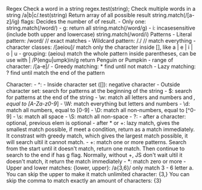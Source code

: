 Regex
Check a word in a string
	regex.test(string);
Check multiple words in a string
	/a|b|c/.test(string)
Return array of all possible result
	string.match(/[a-z]/ig)
flags: Decides the number of of result.
	- Only one:
		string.match(/word/)
	- g: return all
		string.match(/word/g)
	- i: incasesensitive (include both upper and lowercase)
		string.match(/word/i)
Patterns
	- Literal pattern: /word/ // exact matches
	- Wildcard pattern: /./ // match everything
	- character classes: /[aeiou]/ match only the character inside [], like a | e | i | o | u
	- grouping: (aeiou) match the whole pattern inside parentheses, can be use with | 
		/P(engu|umpk)in/g return Penguin or Pumpkin 
	- range of character: /[a-e]/
	- Greedy matching: * find until not match
	- Lazy matching: ? find until match the end of the pattern

Character:
	- ^:
		- Inside character set ([]): negative character
		- Outside character set: search for patterns at the beginning of the string
	- $: search for patterns at the end of the string
	- \w: match all letters and numbers and _, equal to [A-Za-z0-9_]
	- \W: match everything but letters and numbers
	- \d: match all numbers, equal to [0-9]
	- \D: match all non-numbers, equal to [^0-9]
	- \s: match all space
	- \S: match all non-space
	- ?: 
		- after a character: optional, previous elem is optional
		- after * or +: lazy match, gives the smallest match possible, if meet a condition, return as a match immediately. It constrast with greedy match, 
		which gives the largest match possible, it will search ultil it cannot match.
	- +: match one or more patterns. Search from the start until it doesn't match, return one match. Then continue to search to the end if has g flag.
		Normally, without +, JS don't wait ultil it doesn't match, it return the match immediately
	- *: match zero or more 
	- Upper and lower matches: {lower, upper}: /a{3,6}/ only match 3 - 6 letter a. 
		You can skip the upper to make it match unlimited character: {3,}
		You can skip the comma to match exactly an amount of characters: {3}
